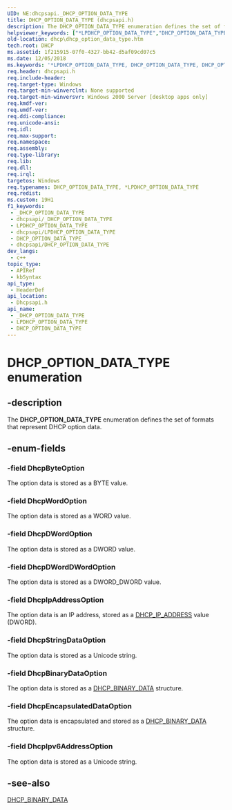 ```yaml
---
UID: NE:dhcpsapi._DHCP_OPTION_DATA_TYPE
title: DHCP_OPTION_DATA_TYPE (dhcpsapi.h)
description: The DHCP_OPTION_DATA_TYPE enumeration defines the set of formats that represent DHCP option data.
helpviewer_keywords: ["*LPDHCP_OPTION_DATA_TYPE","DHCP_OPTION_DATA_TYPE","DHCP_OPTION_DATA_TYPE enumeration [DHCP]","DhcpBinaryDataOption","DhcpByteOption","DhcpDWordDWordOption","DhcpDWordOption","DhcpEncapsulatedDataOption","DhcpIpAddressOption","DhcpIpv6AddressOption","DhcpStringDataOption","DhcpWordOption","LPDHCP_OPTION_DATA_TYPE","LPDHCP_OPTION_DATA_TYPE enumeration pointer [DHCP]","dhcp.dhcp_option_data_type","dhcpsapi/DHCP_OPTION_DATA_TYPE","dhcpsapi/DhcpBinaryDataOption","dhcpsapi/DhcpByteOption","dhcpsapi/DhcpDWordDWordOption","dhcpsapi/DhcpDWordOption","dhcpsapi/DhcpEncapsulatedDataOption","dhcpsapi/DhcpIpAddressOption","dhcpsapi/DhcpIpv6AddressOption","dhcpsapi/DhcpStringDataOption","dhcpsapi/DhcpWordOption","dhcpsapi/LPDHCP_OPTION_DATA_TYPE"]
old-location: dhcp\dhcp_option_data_type.htm
tech.root: DHCP
ms.assetid: 1f215915-07f0-4327-bb42-d5af09cd07c5
ms.date: 12/05/2018
ms.keywords: '*LPDHCP_OPTION_DATA_TYPE, DHCP_OPTION_DATA_TYPE, DHCP_OPTION_DATA_TYPE enumeration [DHCP], DhcpBinaryDataOption, DhcpByteOption, DhcpDWordDWordOption, DhcpDWordOption, DhcpEncapsulatedDataOption, DhcpIpAddressOption, DhcpIpv6AddressOption, DhcpStringDataOption, DhcpWordOption, LPDHCP_OPTION_DATA_TYPE, LPDHCP_OPTION_DATA_TYPE enumeration pointer [DHCP], dhcp.dhcp_option_data_type, dhcpsapi/DHCP_OPTION_DATA_TYPE, dhcpsapi/DhcpBinaryDataOption, dhcpsapi/DhcpByteOption, dhcpsapi/DhcpDWordDWordOption, dhcpsapi/DhcpDWordOption, dhcpsapi/DhcpEncapsulatedDataOption, dhcpsapi/DhcpIpAddressOption, dhcpsapi/DhcpIpv6AddressOption, dhcpsapi/DhcpStringDataOption, dhcpsapi/DhcpWordOption, dhcpsapi/LPDHCP_OPTION_DATA_TYPE'
req.header: dhcpsapi.h
req.include-header: 
req.target-type: Windows
req.target-min-winverclnt: None supported
req.target-min-winversvr: Windows 2000 Server [desktop apps only]
req.kmdf-ver: 
req.umdf-ver: 
req.ddi-compliance: 
req.unicode-ansi: 
req.idl: 
req.max-support: 
req.namespace: 
req.assembly: 
req.type-library: 
req.lib: 
req.dll: 
req.irql: 
targetos: Windows
req.typenames: DHCP_OPTION_DATA_TYPE, *LPDHCP_OPTION_DATA_TYPE
req.redist: 
ms.custom: 19H1
f1_keywords:
 - _DHCP_OPTION_DATA_TYPE
 - dhcpsapi/_DHCP_OPTION_DATA_TYPE
 - LPDHCP_OPTION_DATA_TYPE
 - dhcpsapi/LPDHCP_OPTION_DATA_TYPE
 - DHCP_OPTION_DATA_TYPE
 - dhcpsapi/DHCP_OPTION_DATA_TYPE
dev_langs:
 - c++
topic_type:
 - APIRef
 - kbSyntax
api_type:
 - HeaderDef
api_location:
 - Dhcpsapi.h
api_name:
 - _DHCP_OPTION_DATA_TYPE
 - LPDHCP_OPTION_DATA_TYPE
 - DHCP_OPTION_DATA_TYPE
---
```


# DHCP_OPTION_DATA_TYPE enumeration


## -description

The <b>DHCP_OPTION_DATA_TYPE</b> enumeration defines the set of formats that represent DHCP  option data.

## -enum-fields

### -field DhcpByteOption

The option data is stored as a BYTE value.

### -field DhcpWordOption

The option data is stored as a WORD value.

### -field DhcpDWordOption

The option data is stored as a DWORD value.

### -field DhcpDWordDWordOption

The option data is stored as a DWORD_DWORD value.

### -field DhcpIpAddressOption

The option data is an IP address, stored as a <a href="/previous-versions/windows/desktop/dhcp/dhcp-server-management-type-definitions">DHCP_IP_ADDRESS</a> value (DWORD).

### -field DhcpStringDataOption

The option data is stored as a Unicode string.

### -field DhcpBinaryDataOption

The option data is stored as a <a href="/windows/desktop/api/dhcpsapi/ns-dhcpsapi-dhcp_binary_data">DHCP_BINARY_DATA</a> structure.

### -field DhcpEncapsulatedDataOption

The option data is encapsulated and stored as a <a href="/windows/desktop/api/dhcpsapi/ns-dhcpsapi-dhcp_binary_data">DHCP_BINARY_DATA</a> structure.

### -field DhcpIpv6AddressOption

The option data is stored as a Unicode string.

## -see-also

<a href="/windows/desktop/api/dhcpsapi/ns-dhcpsapi-dhcp_binary_data">DHCP_BINARY_DATA</a>

